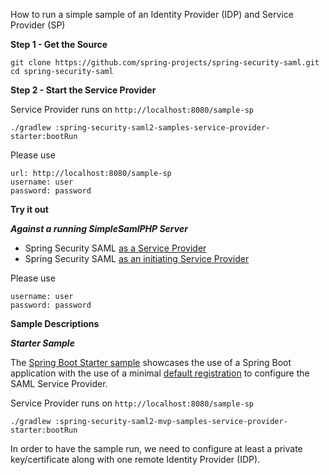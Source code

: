 
How to run a simple sample of an Identity Provider (IDP) and Service Provider (SP)

**Step 1 - Get the Source** 

    git clone https://github.com/spring-projects/spring-security-saml.git
    cd spring-security-saml

**Step 2 - Start the Service Provider**

Service Provider runs on `http://localhost:8080/sample-sp`

    ./gradlew :spring-security-saml2-samples-service-provider-starter:bootRun

Please use

    url: http://localhost:8080/sample-sp
    username: user
    password: password
    
**Try it out**

***Against a running SimpleSamlPHP Server***

* Spring Security SAML [as a Service Provider](http://localhost:8080/sample-sp)
* Spring Security SAML [as an initiating Service Provider](http://simplesaml-for-spring-saml.cfapps.io/saml2/idp/SSOService.php?spentityid=http://localhost:8080/sample-sp)

Please use

    username: user
    password: password

**Sample Descriptions**

***Starter Sample***

The [Spring Boot Starter sample](service-provider/starter) showcases the use of 
a Spring Boot application with the use of a minimal 
[default registration](service-provider/starter/src/main/java/org/springframework/security/saml2/samples/SecurityConfig.java)
to configure the SAML Service Provider. 

Service Provider runs on `http://localhost:8080/sample-sp`

    ./gradlew :spring-security-saml2-mvp-samples-service-provider-starter:bootRun

In order to have the sample run, we need to configure at least a private key/certificate
along with one remote Identity Provider (IDP). 
